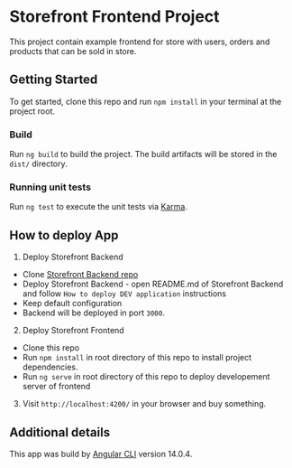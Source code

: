 # Storefront Frontend Project

This project contain example frontend for store with users, orders and products that can be sold in store.

## Getting Started

To get started, clone this repo and run `npm install` in your terminal at the project root.

### Build

Run `ng build` to build the project. The build artifacts will be stored in the `dist/` directory.

### Running unit tests

Run `ng test` to execute the unit tests via [Karma](https://karma-runner.github.io).

## How to deploy App

1. Deploy Storefront Backend

- Clone [Storefront Backend repo](https://github.com/danomisik/StorefrontBackend)
- Deploy Storefront Backend - open README.md of Storefront Backend and follow `How to deploy DEV application` instructions
- Keep default configuration
- Backend will be deployed in port `3000`.

2. Deploy Storefront Frontend

- Clone this repo
- Run `npm install` in root directory of this repo to install project dependencies.
- Run `ng serve` in root directory of this repo to deploy developement server of frontend

3. Visit `http://localhost:4200/` in your browser and buy something.

## Additional details

This app was build by [Angular CLI](https://github.com/angular/angular-cli) version 14.0.4.